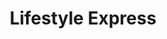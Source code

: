 ---
title: "Lifestyle Express"
url: /birmingham/lifestyle-express-warren-farm-road/
shop: convenience
---